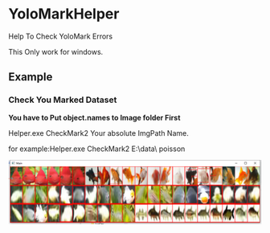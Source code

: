 # YoloMarkHelper
Help To Check YoloMark Errors

This Only work for windows.

## Example

### Check You Marked Dataset

**You have to Put object.names to Image folder First**

Helper.exe CheckMark2 Your absolute ImgPath Name.


for example:Helper.exe CheckMark2 E:\data\ poisson



![image](https://github.com/xtayaitak/YoloMarkHelper/blob/master/image/CheckMark2.png)
